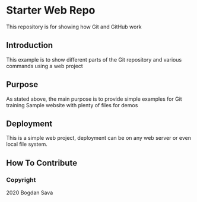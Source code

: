 # Starter Web Repo

This repository is for showing how Git and GitHub work

## Introduction

This example is to show different parts of the Git repository and various commands using a web project


## Purpose

As stated above, the main purpose is to provide simple examples for Git training
Sample website with plenty of files for demos

## Deployment

This is a simple web project, deployment can be on any web server or even local file system.

## How To Contribute

### Copyright

2020 Bogdan Sava